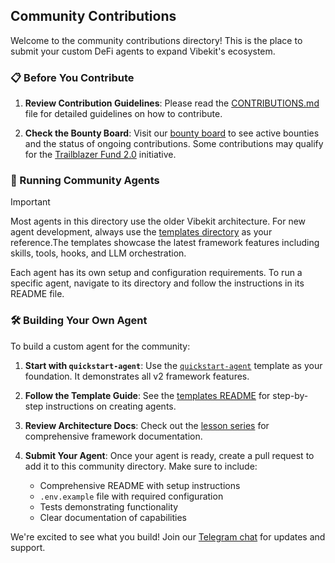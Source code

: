 ## Community Contributions

Welcome to the community contributions directory! This is the place to submit your custom DeFi agents to expand Vibekit's ecosystem.

### 📋 Before You Contribute

1. **Review Contribution Guidelines**: Please read the [CONTRIBUTIONS.md](https://github.com/EmberAGI/arbitrum-vibekit/blob/main/CONTRIBUTIONS.md) file for detailed guidelines on how to contribute.

2. **Check the Bounty Board**: Visit our [bounty board](https://github.com/orgs/EmberAGI/projects/13) to see active bounties and the status of ongoing contributions. Some contributions may qualify for the [Trailblazer Fund 2.0](https://www.emberai.xyz/blog/introducing-arbitrum-vibekit-and-the-trailblazer-fund-2-0) initiative.

### 🚀 Running Community Agents

> [!IMPORTANT]
> Most agents in this directory use the older Vibekit architecture. For new agent development, always use the [templates directory](https://github.com/EmberAGI/arbitrum-vibekit/tree/main/typescript/templates) as your reference.The templates showcase the latest framework features including skills, tools, hooks, and LLM orchestration.

Each agent has its own setup and configuration requirements. To run a specific agent, navigate to its directory and follow the instructions in its README file.

### 🛠️ Building Your Own Agent

To build a custom agent for the community:

1. **Start with `quickstart-agent`**: Use the [`quickstart-agent`](https://github.com/EmberAGI/arbitrum-vibekit/tree/main/typescript/templates/quickstart-agent) template as your foundation. It demonstrates all v2 framework features.

2. **Follow the Template Guide**: See the [templates README](https://github.com/EmberAGI/arbitrum-vibekit/tree/main/typescript/templates/README.md) for step-by-step instructions on creating agents.

3. **Review Architecture Docs**: Check out the [lesson series](https://github.com/EmberAGI/arbitrum-vibekit/tree/main/docs) for comprehensive framework documentation.

4. **Submit Your Agent**: Once your agent is ready, create a pull request to add it to this community directory. Make sure to include:
   - Comprehensive README with setup instructions
   - `.env.example` file with required configuration
   - Tests demonstrating functionality
   - Clear documentation of capabilities

We're excited to see what you build! Join our [Telegram chat](https://t.me/EmberChat) for updates and support.
